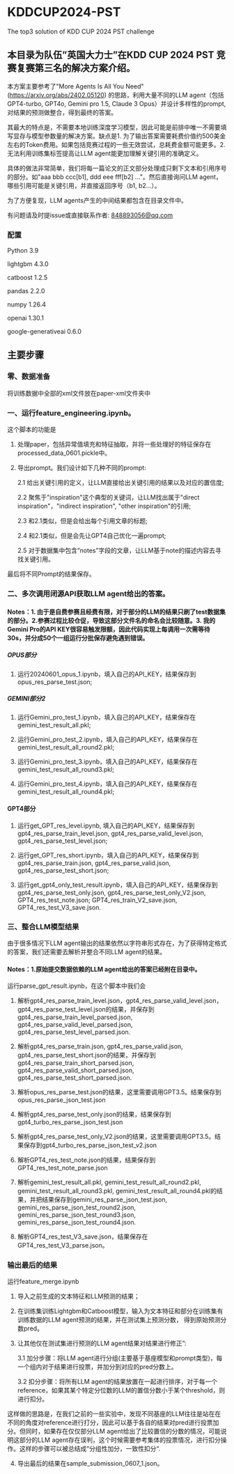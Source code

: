 # KDDCUP2024-PST
The top3 solution of KDD CUP 2024 PST challenge


## 本目录为队伍”英国大力士”在KDD CUP 2024 PST 竞赛复赛第三名的解决方案介绍。

本方案主要参考了"More Agents Is All You Need" (https://arxiv.org/abs/2402.05120) 的思路，利用大量不同的LLM agent（包括GPT4-turbo, GPT4o, Gemini pro 1.5, Claude 3 Opus）并设计多样性的prompt, 对结果的预测做整合，得到最终的答案。

其最大的特点是，不需要本地训练深度学习模型，因此可能是前排中唯一不需要填写显存与模型参数量的解决方案。缺点是1. 为了输出答案需要耗费价值约500美金左右的Token费用。如果包括竞赛过程的一些无效尝试，总耗费金额可能更多。2.无法利用训练集标签提高让LLM agent能更加理解关键引用的准确定义。

具体的做法非常简单，我们将每一篇论文的正文部分处理成只剩下文本和引用序号的部分。如"aaa bbb ccc[b1], ddd eee fff[b2] ..."。然后直接询问LLM agent，哪些引用可能是关键引用，并直接返回序号（b1, b2...）。

为了方便复现，LLM agents产生的中间结果都包含在目录文件中。

有问题请及时提issue或直接联系作者: 848893056@qq.com

### 配置
Python 3.9

lightgbm 4.3.0

catboost 1.2.5

pandas 2.2.0

numpy 1.26.4

openai 1.30.1

google-generativeai 0.6.0

## 主要步骤

### 零、数据准备
将训练数据中全部的xml文件放在paper-xml文件夹中

### 一、运行feature_engineering.ipynb。
这个脚本的功能是
1. 处理paper，包括异常值填充和特征抽取，并将一些处理好的特征保存在processed_data_0601.pickle中。
2. 导出prompt。我们设计如下几种不同的prompt:

   2.1 给出关键引用的定义，让LLM直接给出关键引用的结果以及对应的置信度;

   2.2 聚焦于"inspiration"这个典型的关键词，让LLM找出属于"direct inspiration"，"indirect inspiration", "other inspiration"的引用;

   2.3 和2.1类似，但是会给出每个引用文章的标题;

   2.4 和2.1类似，但是会先让GPT4自己优化一遍prompt;

   2.5 对于数据集中包含“notes”字段的文章，让LLM基于note的描述内容去寻找关键引用。

最后将不同Prompt的结果保存。

### 二、多次调用闭源API获取LLM agent给出的答案。

#### Notes：1. 由于是自费参赛且经费有限，对于部分的LLM的结果只刷了test数据集的部分。2.参赛过程比较仓促，导致这部分文件名的命名会比较随意。3. 我的Gemini Pro的API KEY很容易触发限额，因此代码实现上每调用一次需等待30s，并分成50个一组运行分批保存避免遇到错误。

##### OPUS部分
1. 运行20240601_opus_1.ipynb，填入自己的API_KEY，结果保存到opus_res_parse_test.json;

##### GEMINI部分2
1. 运行Gemini_pro_test_1.ipynb，填入自己的API_KEY，结果保存在gemini_test_result_all.pkl;
  
2. 运行Gemini_pro_test_2.ipynb，填入自己的API_KEY，结果保存在gemini_test_result_all_round2.pkl;
 
3. 运行Gemini_pro_test_3.ipynb，填入自己的API_KEY，结果保存在gemini_test_result_all_round3.pkl;
 
4. 运行Gemini_pro_test_4.ipynb，填入自己的API_KEY，结果保存在gemini_test_result_all_round4.pkl;

#### GPT4部分
1. 运行get_GPT_res_level.ipynb, 填入自己的API_KEY，结果保存到gpt4_res_parse_train_level.json, gpt4_res_parse_valid_level.json, gpt4_res_parse_test_level.json;

2. 运行get_GPT_res_short.ipynb，填入自己的API_KEY，结果保存到gpt4_res_parse_train.json, gpt4_res_parse_valid.json, gpt4_res_parse_test_short.json;

3. 运行get_gpt4_only_test_result.ipynb，填入自己的API_KEY，结果保存到gpt4_res_parse_test_only.json, gpt4_res_parse_test_only_V2.json, GPT4_res_test_note.json; GPT4_res_train_V2_save.json, GPT4_res_test_V3_save.json.

### 三、整合LLM模型结果
由于很多情况下LLM agent输出的结果依然以字符串形式存在，为了获得特定格式的答案，我们还需要去解析并整合不同LLM agent的结果。

#### Notes：1.原始提交数据依赖的LLM agent给出的答案已经附在目录中。

运行parse_gpt_result.ipynb，在这个脚本中我们会

1. 解析gpt4_res_parse_train_level.json，gpt4_res_parse_valid_level.json，gpt4_res_parse_test_level.json的结果，并保存到gpt4_res_parse_train_level_parsed.json, gpt4_res_parse_valid_level_parsed.json, gpt4_res_parse_test_level_parsed.json.

2. 解析gpt4_res_parse_train.json, gpt4_res_parse_valid.json, gpt4_res_parse_test_short.json的结果，并保存到gpt4_res_parse_train_short_parsed.json, gpt4_res_parse_valid_short_parsed.json, gpt4_res_parse_test_short_parsed.json.

3. 解析opus_res_parse_test.json的结果，这里需要调用GPT3.5。结果保存到opus_res_parse_json_test.json

4. 解析gpt4_res_parse_test_only.json的结果，结果保存到gpt4_turbo_res_parse_json_test.json

5. 解析gpt4_res_parse_test_only_V2.json的结果，这里需要调用GPT3.5。结果保存到gpt4_turbo_res_parse_json_test_v2.json

6. 解析GPT4_res_test_note.json的结果，结果保存到GPT4_res_test_note_parse.json

7. 解析gemini_test_result_all.pkl, gemini_test_result_all_round2.pkl, gemini_test_result_all_round3.pkl, gemini_test_result_all_round4.pkl的结果，并把结果保存到gemini_res_parse_json_test.json, gemini_res_parse_json_test_round2.json, gemini_res_parse_json_test_round3.json, gemini_res_parse_json_test_round4.json.

8. 解析GPT4_res_test_V3_save.json，结果保存在GPT4_res_test_V3_parse.json。

### 输出最后的结果

运行feature_merge.ipynb

1. 导入之前生成的文本特征和LLM预测的结果；
   
2. 在训练集训练Lightgbm和Catboost模型，输入为文本特征和部分在训练集有训练数据的LLM agent预测的结果，并在测试集上预测分数， 得到原始预测分数pred。
   
3. 让其他仅在测试集进行预测的LLM agent结果对结果进行修正”:
   
   3.1 加分步骤：将LLM agent进行分组(主要基于基座模型和prompt类型)，每一个组内对于结果进行投票，并加分到对应的pred分数上。
   
   3.2 扣分步骤：将所有LLM agent的结果放置在一起进行排序，对于每一个reference，如果其某个特定分位数的LLM的置信分数小于某个threshold，则进行扣分。
   
这样做的思路是，在我们之前的一些实验中，发现不同基座的LLM往往是站在在不同的角度对reference进行打分，因此可以基于各自的结果对pred进行投票加分。但同时，如果存在仅仅部分LLM agent给出了比较置信的分数的情况，可能说明这部分的LLM agent存在误判，这个时候需要参考集体的投票情况，进行扣分操作。这样的步骤可以被总结成”分组性加分，一致性扣分“.

4. 导出最后的结果在sample_submission_0607_1.json。



